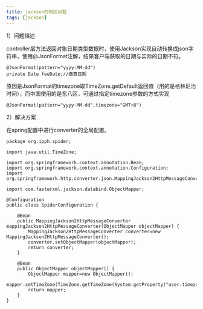 ```yaml
---
title: jackson的时区问题
tags: [jackson]
---
```


1）问题描述

controller层方法返回对象日期类型数据时，使用Jackson实现自动转换成json字符串，使用@JsonFormat注解，结果客户端获取的日期与实际的日期不符。

```
@JsonFormat(pattern="yyyy-MM-dd")
private Date feeDate;//缴费日期
```

原因是JsonFormat的timezone取TimeZone.getDefault返回值（用的是格林尼治时间），而中国使用的是东八区，可通过指定timezone参数的方式实现

```
@JsonFormat(pattern="yyyy-MM-dd",timezone="GMT+8")
```

2）解决方案

在spring配置中进行converter的全局配置。

```
package org.ipph.spider;

import java.util.TimeZone;

import org.springframework.context.annotation.Bean;
import org.springframework.context.annotation.Configuration;
import org.springframework.http.converter.json.MappingJackson2HttpMessageConverter;

import com.fasterxml.jackson.databind.ObjectMapper;

@Configuration
public class SpiderConfiguration {
    
    @Bean
    public MappingJackson2HttpMessageConverter mappingJackson2HttpMessageConverter(ObjectMapper objectMapper) {
        MappingJackson2HttpMessageConverter converter=new MappingJackson2HttpMessageConverter();
        converter.setObjectMapper(objectMapper);
        return converter;
    }
    
    @Bean
    public ObjectMapper objectMapper() {
        ObjectMapper mapper=new ObjectMapper();
        mapper.setTimeZone(TimeZone.getTimeZone(System.getProperty("user.timezone")));
        return mapper;
    }
}
```